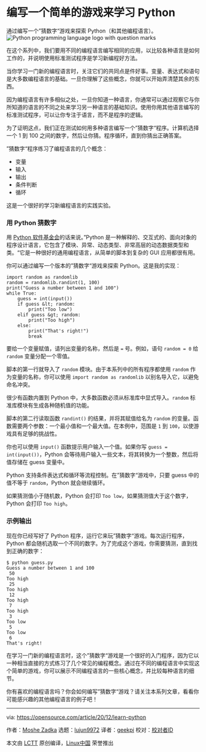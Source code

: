 [#]: collector: (lujun9972)
[#]: translator: (geekpi)
[#]: reviewer: ( )
[#]: publisher: ( )
[#]: url: ( )
[#]: subject: (Learn Python by coding a simple game)
[#]: via: (https://opensource.com/article/20/12/learn-python)
[#]: author: (Moshe Zadka https://opensource.com/users/moshez)

编写一个简单的游戏来学习 Python
======
通过编写一个”猜数字“游戏来探索 Python（和其他编程语言）。
![Python programming language logo with question marks][1]

在这个系列中，我们要用不同的编程语言编写相同的应用，以比较各种语言是如何工作的，并说明使用标准测试程序是学习新编程好方法。

当你学习一门新的编程语言时，关注它们的共同点是件好事。变量、表达式和语句是大多数编程语言的基础。一旦你理解了这些概念，你就可以开始弄清楚其余的东西。

因为编程语言有许多相似之处，一旦你知道一种语言，你通常可以通过观察它与你所知道的语言的不同之处来学习另一种语言的基础知识。使用你用其他语言编写的标准测试程序，可以让你专注于语言，而不是程序的逻辑。

为了证明这点，我们正在测试如何用多种语言编写一个”猜数字“程序。计算机选择一个 1 到 100 之间的数字，然后让你猜。程序循环，直到你猜出正确答案。

”猜数字“程序练习了编程语言的几个概念：

  * 变量
  * 输入
  * 输出
  * 条件判断
  * 循环



这是一个很好的学习新编程语言的实践实验。

### 用 Python 猜数字

用 [Python 软件基金会][2]的话来说。”Python 是一种解释的、交互式的、面向对象的程序设计语言，它包含了模块、异常、动态类型、非常高层的动态数据类型和类。“它是一种很好的通用编程语言，从简单的脚本到复杂的 GUI 应用都很有用。

你可以通过编写一个版本的”猜数字“游戏来探索 Python。这是我的实现：


```
import random as randomlib
random = randomlib.randint(1, 100)
print("Guess a number between 1 and 100")
while True:
    guess = int(input())
    if guess &lt; random:
        print("Too low")
    elif guess &gt; random:
        print("Too high")
    else:
        print("That's right!")
        break
```

要给一个变量赋值，请列出变量的名称，然后是 `=` 号。例如，语句 `random = 0` 给 `random` 变量分配一个零值。

脚本的第一行就导入了 `random` 模块。由于本系列中的所有程序都使用 `random` 作为变量的名称，你可以使用 `import random as randomlib` 以别名导入它，以避免命名冲突。

很少有函数内置到 Python 中，大多数函数必须从标准库中显式导入。`random` 标准库模块有生成各种随机值的功能。

脚本的第二行读取函数 `randint()` 的结果，并将其赋值给名为 `random` 的变量。函数需要两个参数：一个最小值和一个最大值。在本例中，范围是 `1` 到 `100`，以使游戏具有足够的挑战性。

你也可以使用 `input()` 函数提示用户输入一个值。如果你写 `guess = int(input())`，Python 会等待用户输入一些文本，将其转换为一个整数，然后将值存储在 guess 变量中。

Python 支持条件表达式和循环等流程控制。在”猜数字“游戏中，只要 guess 中的值不等于 `random`，Python 就会继续循环。

如果猜测值小于随机数，Python 会打印 `Too low`，如果猜测值大于这个数字，Python 会打印 `Too high`。

### 示例输出

现在你已经写好了 Python 程序，运行它来玩”猜数字“游戏。每次运行程序，Python 都会随机选取一个不同的数字。为了完成这个游戏，你需要猜测，直到找到正确的数字：


```
$ python guess.py
Guess a number between 1 and 100
 50
Too high
 25
Too high
 12
Too high
 7
Too high
 3
Too low
 5
Too low
 6
That's right!
```

在学习一门新的编程语言时，这个”猜数字“游戏是一个很好的入门程序，因为它以一种相当直接的方式练习了几个常见的编程概念。通过在不同的编程语言中实现这个简单的游戏，你可以展示不同编程语言的一些核心概念，并比较每种语言的细节。

你有喜欢的编程语言吗？你会如何编写”猜数字“游戏？请关注本系列文章，看看你可能感兴趣的其他编程语言的例子吧！

--------------------------------------------------------------------------------

via: https://opensource.com/article/20/12/learn-python

作者：[Moshe Zadka][a]
选题：[lujun9972][b]
译者：[geekpi](https://github.com/geekpi)
校对：[校对者ID](https://github.com/校对者ID)

本文由 [LCTT](https://github.com/LCTT/TranslateProject) 原创编译，[Linux中国](https://linux.cn/) 荣誉推出

[a]: https://opensource.com/users/moshez
[b]: https://github.com/lujun9972
[1]: https://opensource.com/sites/default/files/styles/image-full-size/public/lead-images/python_programming_question.png?itok=cOeJW-8r (Python programming language logo with question marks)
[2]: https://docs.python.org/3/faq/general.html#general-information

